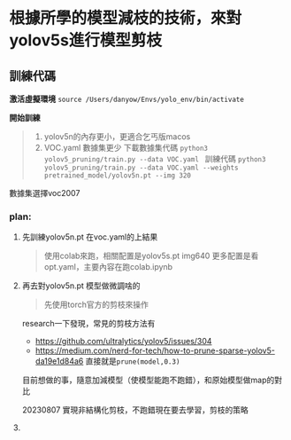 # 根據所學的模型減枝的技術，來對yolov5s進行模型剪枝

## 訓練代碼
**激活虛擬環境**
```source /Users/danyow/Envs/yolo_env/bin/activate```


**開始訓練**
> 1. yolov5n的內存更小，更適合乞丐版macos
> 2. VOC.yaml 數據集更少
下載數據集代碼
```python3 yolov5_pruning/train.py --data VOC.yaml ``` 
訓練代碼
```python3 yolov5_pruning/train.py --data VOC.yaml --weights pretrained_model/yolov5n.pt --img 320```

數據集選擇voc2007

### plan:
1. 先訓練yolov5n.pt 在voc.yaml的上結果
   > 使用colab來跑，相關配置是yolov5s.pt img640
   > 更多配置是看opt.yaml，主要內容在跑colab.ipynb

2. 再去對yolov5n.pt 模型做微調啥的
   > 先使用torch官方的剪枝來操作
   
   research一下發現，常見的剪枝方法有 
   - https://github.com/ultralytics/yolov5/issues/304
   - https://medium.com/nerd-for-tech/how-to-prune-sparse-yolov5-da19e1d84a6
   直接就是`prune(model,0.3)`

   目前想做的事，隨意加減模型（使模型能跑不跑錯），和原始模型做map的對比

   20230807 實現非結構化剪枝，不跑錯現在要去學習，剪枝的策略
   
3. 